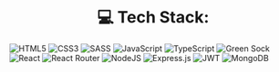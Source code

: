 # <div align="center"> 💻 Tech Stack:</div>
![HTML5](https://img.shields.io/badge/html5-%23E34F26.svg?style=for-the-badge&logo=html5&logoColor=white) ![CSS3](https://img.shields.io/badge/css3-%231572B6.svg?style=for-the-badge&logo=css3&logoColor=white) ![SASS](https://img.shields.io/badge/SASS-hotpink.svg?style=for-the-badge&logo=SASS&logoColor=white) ![JavaScript](https://img.shields.io/badge/javascript-%23323330.svg?style=for-the-badge&logo=javascript&logoColor=%23F7DF1E) ![TypeScript](https://img.shields.io/badge/typescript-%23007ACC.svg?style=for-the-badge&logo=typescript&logoColor=white) ![Green Sock](https://img.shields.io/badge/green%20sock-88CE02?style=for-the-badge&logo=greensock&logoColor=white) ![React](https://img.shields.io/badge/react-%2320232a.svg?style=for-the-badge&logo=react&logoColor=%2361DAFB) ![React Router](https://img.shields.io/badge/React_Router-CA4245?style=for-the-badge&logo=react-router&logoColor=white) ![NodeJS](https://img.shields.io/badge/node.js-6DA55F?style=for-the-badge&logo=node.js&logoColor=white) ![Express.js](https://img.shields.io/badge/express.js-%23404d59.svg?style=for-the-badge&logo=express&logoColor=%2361DAFB) ![JWT](https://img.shields.io/badge/JWT-black?style=for-the-badge&logo=JSON%20web%20tokens) ![MongoDB](https://img.shields.io/badge/MongoDB-%234ea94b.svg?style=for-the-badge&logo=mongodb&logoColor=white)
<!-- # <div align="center"> 📊 GitHub Stats:</div>
![](https://github-readme-stats.vercel.app/api?username=33Orange&theme=tokyonight&hide_border=false&include_all_commits=true&count_private=true)<br/>
![](https://github-readme-streak-stats.herokuapp.com/?user=33Orange&theme=tokyonight&hide_border=false)<br/>
![](https://github-readme-stats.vercel.app/api/top-langs/?username=33Orange&theme=tokyonight&hide_border=false&include_all_commits=true&count_private=true&layout=compact)

## <div align="center"> 🌐 Socials:</div>
[![LinkedIn](https://img.shields.io/badge/LinkedIn-%230077B5.svg?logo=linkedin&logoColor=white)](https://www.linkedin.com/in/vladyslav-ostroushko-337652213/)

---

[![](https://visitcount.itsvg.in/api?id=33Orange&icon=0&color=0)](https://visitcount.itsvg.in) -->

<!-- Proudly created with GPRM ( https://gprm.itsvg.in ) -->
